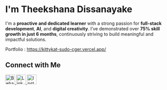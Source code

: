 # I'm Theekshana Dissanayake

I'm a **proactive and dedicated learner** with a strong passion for **full-stack development**, **AI**, and **digital creativity**. I’ve demonstrated over **75% skill growth in just 6 months**, continuously striving to build meaningful and impactful solutions.

Portfolio : https://kittykat-sudo-cger.vercel.app/

## Connect with Me

<p align="left">
  <a href="https://www.behance.net/theekshdissana" target="_blank">
    <img src="https://img.icons8.com/ios-filled/50/ffffff/behance.png" alt="Behance" width="30" height="30"/>
  </a>

  <a href="https://www.linkedin.com/in/theekshanaa-dissanayake-9536bb249" target="_blank">
    <img src="https://img.icons8.com/ios-filled/50/ffffff/linkedin.png" alt="LinkedIn" width="30" height="30"/>
  </a>

  <a href="https://instagram.com/theeshdeawesome" target="_blank">
    <img src="https://img.icons8.com/ios-filled/50/ffffff/instagram-new--v1.png" alt="Instagram" width="30" height="30"/>
  </a>
</p>
